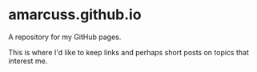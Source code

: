 # amarcuss.github.io
A repository for my GitHub pages. 

This is where I'd like to keep links and perhaps short posts on topics that interest me. 
